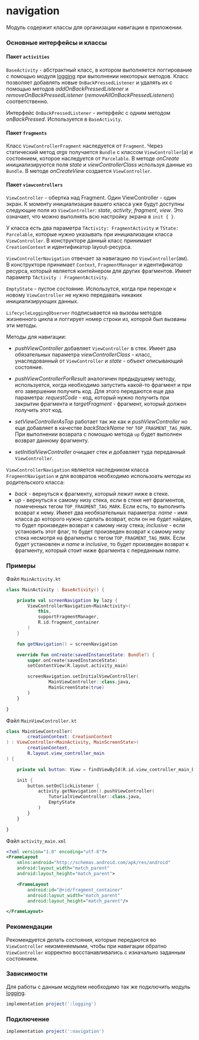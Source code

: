 navigation
====

Модуль содержит классы для организации навигации в приложении.

### Основные интерфейсы и классы

#### Пакет `activities`

`BaseActivity` - абстрактный класс, в котором выполняется логгирование с помощью модуля [logging](https://github.com/TouchInstinct/RoboSwag/tree/master/logging) при выполнении некоторых методов. Класс позволяет добавлять новые `OnBackPressedListener` и удалять их с помощью методов *addOnBackPressedListener* и *removeOnBackPressedListener* (*removeAllOnBackPressedListeners*) соответственно.

Интерфейс `OnBackPressedListener` - интерфейс с одним методом *onBackPressed*. Используется в `BaseActivity`.

#### Пакет `fragments`

Класс `ViewControllerFragment` наследуется от `Fragment`. Через статический метод *args* получается `Bundle` с классом `ViewController`(а) и состоянием, которое наследуется от `Parcelable`. В методе *onCreate* инициализируются поля *state* и *viewControllerClass* используя данные из `Bundle`. В методе *onCreateView* создается `ViewController`.

#### Пакет `viewcontrollers`

`ViewController` - обертка над Fragment. Один ViewController - один экран. К моменту инициализации вашего класса уже будут доступны следующие поля из `ViewController`: *state*, *activity*, *fragment*, *view*. Это означает, что можно выполнять всю настройку экрана в `init { }`.

У класса есть два параметра `TActivity: FragmentActivity` и `TState: Parcelable`, которые нужно указывать при инициализации класса `ViewController`. В конструкторе данный класс принимает `CreationContext` и идентификатор layout-ресурса.

`ViewControllerNavigation` отвечает за навигацию по `ViewController`(ам). В конструкторе принимает `Context`, `FragmentManager` и идентификатор ресурса, который является контейнером для других фрагментов. Имеет параметр `TActivity : FragmentActivity`.

`EmptyState` - пустое состояние. Использутся, когда при переходе к новому `ViewController` не нужно передавать никаких инициализирующих данных.

`LifecycleLoggingObserver` подписывается на вызовы методов жизненного цикла и логгирует номер строки из, которой был вызваны эти методы.

Методы для навигации:

* *pushViewController* добавляет `ViewController` в стек. Имеет два обязательных параметра *viewControllerClass* - класс, унаследованный от `ViewController` и *state* - объект описывающий состояние.

* *pushViewControllerForResult* аналогичен предыдущему методу, используется, когда необходимо запустить какой-то фрагмент и при его завершении получить код. Для этого передаются еще два параметра: *requestCode* - код, который нужно получить при закрытии фрагмента и *targetFragment* - фрагмент, который должен получить этот код.

* *setViewControllerAsTop* работает так же как и *pushViewController* но еще добавляет в качестве *backStackName* тег `TOP_FRAGMENT_TAG_MARK`. При выполнении возврата с помощью метода `up` будет выполнен возврат данному фрагменту.

* *setInitialViewController* очищает стек и добавляет туда переданный `ViewController`.

`ViewControllerNavigation` является наследником класса `FragmentNavigation` и для возвратов необходимо использоать методы из родительского класса:

* *back* - вернуться к фрагменту, который лежит ниже в стеке.
* *up* - вернуться к самому низу стека, если в стеке нет фрагментов, помеченных тегом `TOP_FRAGMENT_TAG_MARK`. Если есть, то выполнить возврат к нему. Имеет два необязательных параметра: *name* - имя класса до которого нужно сделать возврат, если он не будет найден, то будет произведен возврат к самому низу стека; *inclusive* - если установить этот флаг, то будет произведен возврат к самому низу стека несмотря на фрагменты с тегом `TOP_FRAGMENT_TAG_MARK`. Если будет установлен и *name* и *inclusive*, то будет произведен возврат к фрагменту, который стоит ниже фрагмента с переданным *name*.

### Примеры

Файл `MainActivity.kt`
```Kotlin
class MainActivity : BaseActivity() {

    private val screenNavigation by lazy {
        ViewControllerNavigation<MainActivity>(
            this,
            supportFragmentManager,
            R.id.fragment_container
        )
    }

    fun getNavigation() = screenNavigation

    override fun onCreate(savedInstanceState: Bundle?) {
        super.onCreate(savedInstanceState)
        setContentView(R.layout.activity_main)

        screenNavigation.setInitialViewController(
                MainViewController::class.java,
                MainScreenState(true)
        )
    }

}
```

Файл `MainViewController.kt`
```Kotlin
class MainViewController(
        creationContext: CreationContext
) : ViewController<MainActivity, MainScreenState>(
        creationContext,
        R.layout.view_controller_main
) {

    private val button: View = findViewById(R.id.view_controller_main_button)

    init {
        button.setOnClickListener {
            activity.getNavigation().pushViewController(
                TutorialViewController::class.java,
                EmptyState
            )
        }
    }

}
```

Файл `activity_main.xml`
```xml
<?xml version="1.0" encoding="utf-8"?>
<FrameLayout
    xmlns:android="http://schemas.android.com/apk/res/android"
    android:layout_width="match_parent"
    android:layout_height="match_parent">

    <FrameLayout
        android:id="@+id/fragment_container"
        android:layout_width="match_parent"
        android:layout_height="match_parent"/>

</FrameLayout>
```

### Рекомендации

Рекомендуется делать состояния, которые передаются во `ViewController` неизменяемыми, чтобы при навигации обратно `ViewController` корректно восстанавливались с изначально заданным состоянием.

### Зависимости

Для работы с данным модулем необходимо так же подключить модуль [logging](https://github.com/TouchInstinct/RoboSwag/tree/master/logging).

```gradle
implementation project(':logging')
```

### Подключение

```gradle
implementation project(':navigation')
```
